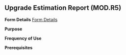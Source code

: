 ## Upgrade Estimation Report (MOD.R5)
<PageHeader />

**Form Details**
[Form Details](../MOD-R5-1/README.md)

**Purpose**

**Frequency of Use**

**Prerequisites**

<badge text= "Version 8.10.57 " vertical="middle" />

<PageFooter />
